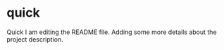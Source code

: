 # quick
Quick
I am editing the README file. Adding some more details about the project description.

